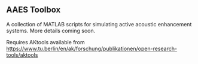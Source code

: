 ## AAES Toolbox
A collection of MATLAB scripts for simulating active acoustic enhancement systems. More details coming soon.

Requires AKtools available from https://www.tu.berlin/en/ak/forschung/publikationen/open-research-tools/aktools

